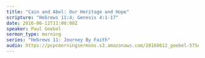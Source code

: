 ```yaml
---
title: "Cain and Abel: Our Heritage and Hope"
scripture: "Hebrews 11:4; Genesis 4:1-17"
date: 2016-06-12T11:00:00Z
speaker: Paul Goebel
sermon_type: morning
series: "Hebrews 11: Journey By Faith"
audio: https://pcpcmorningsermons.s3.amazonaws.com/20160612_goebel-575ef8e54f823.mp3 
---
```



